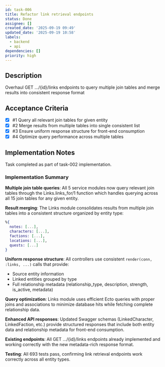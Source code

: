 ```yaml
---
id: task-006
title: Refactor link retrieval endpoints
status: Done
assignee: []
created_date: '2025-09-19 09:49'
updated_date: '2025-09-19 10:58'
labels:
  - backend
  - api
dependencies: []
priority: high
---
```


## Description

<!-- SECTION:DESCRIPTION:BEGIN -->
Overhaul GET .../\{id\}/links endpoints to query multiple join tables and merge results into consistent response format
<!-- SECTION:DESCRIPTION:END -->

## Acceptance Criteria
<!-- AC:BEGIN -->
- [x] #1 Query all relevant join tables for given entity
- [x] #2 Merge results from multiple tables into single consistent list
- [x] #3 Ensure uniform response structure for front-end consumption
- [x] #4 Optimize query performance across multiple tables
<!-- AC:END -->

## Implementation Notes

<!-- SECTION:NOTES:BEGIN -->
Task completed as part of task-002 implementation.

### Implementation Summary

**Multiple join table queries**: All 5 service modules now query relevant join tables through the Links.links_for/1 function which handles querying across all 15 join tables for any given entity.

**Result merging**: The Links module consolidates results from multiple join tables into a consistent structure organized by entity type:

```elixir
%{
  notes: [...],
  characters: [...],
  factions: [...],
  locations: [...],
  quests: [...]
}
```

**Uniform response structure**: All controllers use consistent `render(conn, :links, ...)` calls that provide:
- Source entity information
- Linked entities grouped by type
- Full relationship metadata (relationship_type, description, strength, is_active, metadata)

**Query optimization**: Links module uses efficient Ecto queries with proper joins and associations to minimize database hits while fetching complete relationship data.

**Enhanced API responses**: Updated Swagger schemas (LinkedCharacter, LinkedFaction, etc.) provide structured responses that include both entity data and relationship metadata for front-end consumption.

**Existing endpoints**: All GET .../{id}/links endpoints already implemented and working correctly with the new metadata-rich response format.

**Testing**: All 693 tests pass, confirming link retrieval endpoints work correctly across all entity types.
<!-- SECTION:NOTES:END -->
